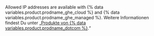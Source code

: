 Allowed IP addresses are available with {% data variables.product.prodname_ghe_cloud %} and {% data variables.product.prodname_ghe_managed %}. Weitere Informationen findest Du unter „[Produkte von {% data variables.product.prodname_dotcom %}](/articles/github-s-products).“
